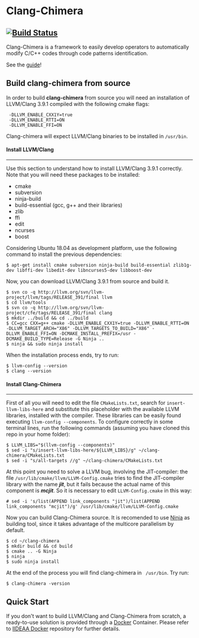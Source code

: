 # Clang-Chimera
[![Build Status](https://travis-ci.org/andreaaletto/clang-chimera.svg?branch=master)](https://travis-ci.org/andreaaletto/clang-chimera)
------------
Clang-Chimera is a framework to easily develop operators to automatically modify C/C++ codes through code patterns identification.

See the [guide](doc/guide/guide.pdf)!

## Build clang-chimera from source

In order to build **clang-chimera** from source you will need an installation of LLVM/Clang 3.9.1 compiled with the following cmake flags:
```
 -DLLVM_ENABLE_CXX1Y=true 
 -DLLVM_ENABLE_RTTI=ON
 -DLLVM_ENABLE_FFI=ON 
```

Clang-chimera will expect LLVM/Clang binaries to be installed in ```/usr/bin```.

#### Install LLVM/Clang
------------
Use this section to understand how to install LLVM/Clang 3.9.1 correctly. Note that you will need these packages to be installed:
* cmake
* subversion
* ninja-build
* build-essential (gcc, g++ and their libraries)
* zlib
* ffi
* edit
* ncurses
* boost

Considering Ubuntu  18.04 as development platform, use the following command to install the previous dependencies:
```
$ apt-get install cmake subversion ninja-build build-essential zlib1g-dev libffi-dev libedit-dev libncurses5-dev libboost-dev
```
Now, you can download LLVM/Clang 3.9.1 from source and build it.
```
$ svn co -q http://llvm.org/svn/llvm-project/llvm/tags/RELEASE_391/final llvm
$ cd llvm/tools
$ svn co -q http://llvm.org/svn/llvm-project/cfe/tags/RELEASE_391/final clang
$ mkdir ../build && cd ../build
$ CC=gcc CXX=g++ cmake -DLLVM_ENABLE_CXX1Y=true -DLLVM_ENABLE_RTTI=ON -DLLVM_TARGET_ARCH="X86" -DLLVM_TARGETS_TO_BUILD="X86" -DLLVM_ENABLE_FFI=ON -DCMAKE_INSTALL_PREFIX=/usr -DCMAKE_BUILD_TYPE=Release -G Ninja ..
$ ninja && sudo ninja install
```

When the installation process ends, try to run:
```
$ llvm-config --version
$ clang --version
```

#### Install Clang-Chimera
------------
First of all you will need to edit the file ```CMakeLists.txt```, search for ```insert-llvm-libs-here``` and substitute this placeholder with the available LLVM libraries, installed with the compiler. These libraries can be easily found executing ```llvm-config --components```.
To configure correctly in some terminal lines, run the following commands (assuming you have cloned this repo in your home folder):
```
$ LLVM_LIBS="$(llvm-config --components)"
$ sed -i "s/insert-llvm-libs-here/${LLVM_LIBS}/g" ~/clang-chimera/CMakeLists.txt
$ sed -i "s/all-targets //g" ~/clang-chimera/CMakeLists.txt
```

At this point you need to solve a LLVM bug, involving the JIT-compiler: the file ```/usr/lib/cmake/llvm/LLVM-Config.cmake``` tries to find the JIT-compiler library with the name ***jit***, but it fails because the actual name of this component is ***mcjit***. So it is necessary to edit ```LLVM-Config.cmake``` in this way:
``` 
# sed -i 's/list(APPEND link_components "jit")/list(APPEND link_components "mcjit")/g' /usr/lib/cmake/llvm/LLVM-Config.cmake
``` 

Now you can build Clang-Chimera source. It is recomended to use [Ninja](https://ninja-build.org/) as building tool, since it takes advantage of the multicore parallelism by default. 
``` 
$ cd ~/clang-chimera 
$ mkdir build && cd build
$ cmake .. -G Ninja
$ ninja
$ sudo ninja install
``` 
At the end of the process you will find clang-chimera in ``` /usr/bin```. Try run:
``` 
$ clang-chimera -version
``` 

## Quick Start
If you don't want to build LLVM/Clang and Clang-Chimera from scratch, a ready-to-use solution is provided through a [Docker](https://www.docker.com/) Container. Please refer to [IIDEAA Docker](https://github.com/andreaaletto/iideaa-docker) repository for further details.
